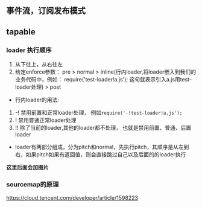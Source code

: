 ## 事件流，订阅发布模式
## tapable

### loader 执行顺序
1. 从下往上，从右往左
2. 给定enforce参数： pre > normal > inline(行内loader,将loader嵌入到我们的业务代码中，例如： require('test-loader!a.js'); 这句就表示引入a.js用test-loader处理) > post 

 *  行内loader的用法:
  1. -! 禁用前置和正常loader处理， 例如`require('-!test-loader!a.js');`
  2. !  禁用普通正常loader处理
  3. !! 除了当前的loader,其他的loader都不处理， 也就是禁用前置、普通、后置loader
* loader有两部分组成，分为pitch和normal，先执行pitch，其顺序是从左到右，如果pitch如果有返回值，则会直接跳过自己以及后面的的loader执行
 
 **这里后面会加图片**

###  sourcemap的原理
https://cloud.tencent.com/developer/article/1598223
